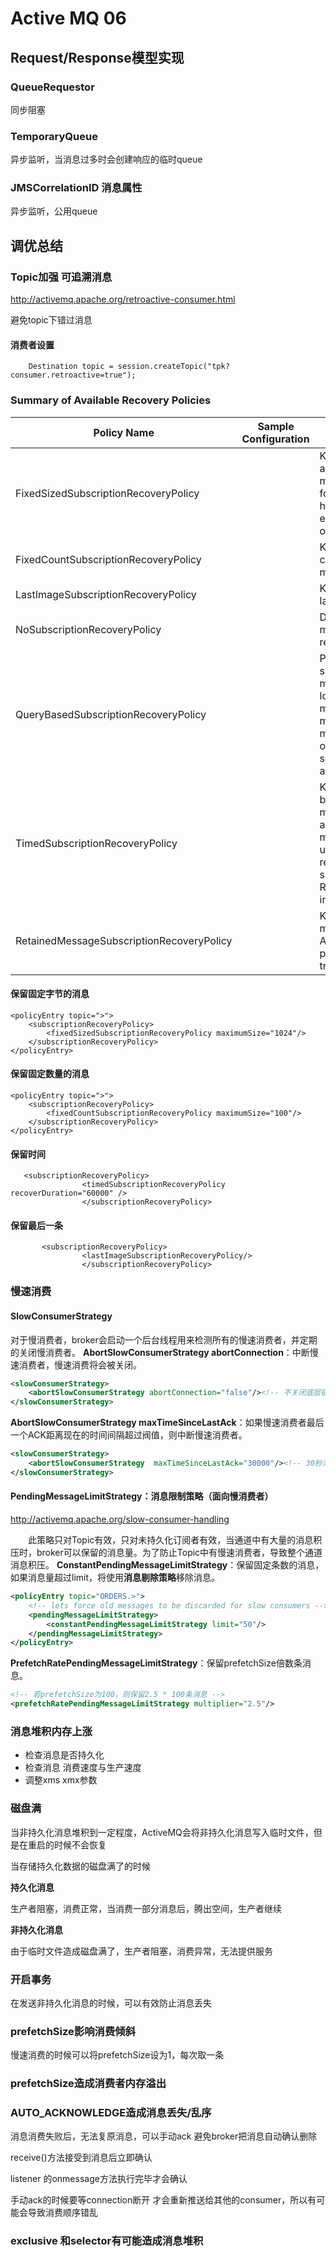 # Active MQ 06

## Request/Response模型实现

### QueueRequestor

同步阻塞

### TemporaryQueue

异步监听，当消息过多时会创建响应的临时queue

### JMSCorrelationID 消息属性

异步监听，公用queue

## 调优总结

### Topic加强 可追溯消息

http://activemq.apache.org/retroactive-consumer.html

避免topic下错过消息

#### 消费者设置

```
	Destination topic = session.createTopic("tpk?consumer.retroactive=true");
```

### Summary of Available Recovery Policies

| Policy Name                               | Sample Configuration                                         | Description                                                  |
| ----------------------------------------- | ------------------------------------------------------------ | ------------------------------------------------------------ |
| FixedSizedSubscriptionRecoveryPolicy      | <fixedSizedSubscriptionRecoveryPolicy maximumSize="1024"/>   | Keep a fixed amount of memory in RAM for message history which is evicted in time order. |
| FixedCountSubscriptionRecoveryPolicy      | <fixedCountSubscriptionRecoveryPolicy maximumSize="100"/>    | Keep a fixed count of last messages.                         |
| LastImageSubscriptionRecoveryPolicy       | <lastImageSubscriptionRecoveryPolicy/>                       | Keep only the last message.                                  |
| NoSubscriptionRecoveryPolicy              | <noSubscriptionRecoveryPolicy/>                              | Disables message recovery.                                   |
| QueryBasedSubscriptionRecoveryPolicy      | <queryBasedSubscriptionRecoveryPolicy query="JMSType = 'car' AND color = 'blue'"/> | Perform a user specific query mechanism to load any message they may have missed. Details on message selectors are available [here](http://java.sun.com/j2ee/1.4/docs/api/javax/jms/Message.html) |
| TimedSubscriptionRecoveryPolicy           | <timedSubscriptionRecoveryPolicy recoverDuration="60000" />  | Keep a timed buffer of messages around in memory and use that to recover new subscriptions. Recovery time is in milliseconds. |
| RetainedMessageSubscriptionRecoveryPolicy | <retainedMessageSubscriptionRecoveryPolicy/>                 | Keep the last message with ActiveMQ.Retain property set to true |

#### 保留固定字节的消息

```
<policyEntry topic=">">
	<subscriptionRecoveryPolicy>
		<fixedSizedSubscriptionRecoveryPolicy maximumSize="1024"/>
	</subscriptionRecoveryPolicy>
</policyEntry>

```

#### 保留固定数量的消息

```
<policyEntry topic=">">
	<subscriptionRecoveryPolicy>
		<fixedCountSubscriptionRecoveryPolicy maximumSize="100"/>
	</subscriptionRecoveryPolicy>
</policyEntry>

```

#### 保留时间

```
   <subscriptionRecoveryPolicy>
				<timedSubscriptionRecoveryPolicy recoverDuration="60000" /> 
				</subscriptionRecoveryPolicy>
```



#### 保留最后一条

```
	   <subscriptionRecoveryPolicy>
				<lastImageSubscriptionRecoveryPolicy/>
				</subscriptionRecoveryPolicy>
```

### 慢速消费

#### SlowConsumerStrategy

对于慢消费者，broker会启动一个后台线程用来检测所有的慢速消费者，并定期的关闭慢消费者。
 **AbortSlowConsumerStrategy abortConnection**：中断慢速消费者，慢速消费将会被关闭。

```xml
<slowConsumerStrategy>    
    <abortSlowConsumerStrategy abortConnection="false"/><!-- 不关闭底层链接 -->    
</slowConsumerStrategy>
```

 **AbortSlowConsumerStrategy maxTimeSinceLastAck**：如果慢速消费者最后一个ACK距离现在的时间间隔超过阀值，则中断慢速消费者。

```xml
<slowConsumerStrategy>    
    <abortSlowConsumerStrategy  maxTimeSinceLastAck="30000"/><!-- 30秒滞后 -->    
</slowConsumerStrategy>
```

#### PendingMessageLimitStrategy：消息限制策略（面向慢消费者）

http://activemq.apache.org/slow-consumer-handling



  此策略只对Topic有效，只对未持久化订阅者有效，当通道中有大量的消息积压时，broker可以保留的消息量。为了防止Topic中有慢速消费者，导致整个通道消息积压。
**ConstantPendingMessageLimitStrategy**：保留固定条数的消息，如果消息量超过limit，将使用**消息剔除策略**移除消息。



```xml
<policyEntry topic="ORDERS.>">  
    <!-- lets force old messages to be discarded for slow consumers -->  
    <pendingMessageLimitStrategy>  
        <constantPendingMessageLimitStrategy limit="50"/>  
    </pendingMessageLimitStrategy>  
</policyEntry>
```

 **PrefetchRatePendingMessageLimitStrategy**：保留prefetchSize倍数条消息。



```xml
<!-- 若prefetchSize为100，则保留2.5 * 100条消息 -->  
<prefetchRatePendingMessageLimitStrategy multiplier="2.5"/>
```







### 消息堆积内存上涨

- 检查消息是否持久化
- 检查消息 消费速度与生产速度
- 调整xms xmx参数

### 磁盘满

当非持久化消息堆积到一定程度，ActiveMQ会将非持久化消息写入临时文件，但是在重启的时候不会恢复

当存储持久化数据的磁盘满了的时候

**持久化消息**

生产者阻塞，消费正常，当消费一部分消息后，腾出空间，生产者继续

**非持久化消息**

由于临时文件造成磁盘满了，生产者阻塞，消费异常，无法提供服务

### 开启事务

在发送非持久化消息的时候，可以有效防止消息丢失

### prefetchSize影响消费倾斜

慢速消费的时候可以将prefetchSize设为1，每次取一条

### prefetchSize造成消费者内存溢出

### AUTO_ACKNOWLEDGE造成消息丢失/乱序

消息消费失败后，无法复原消息，可以手动ack 避免broker把消息自动确认删除

receive()方法接受到消息后立即确认

listener 的onmessage方法执行完毕才会确认



手动ack的时候要等connection断开 才会重新推送给其他的consumer，所以有可能会导致消费顺序错乱

### exclusive 和selector有可能造成消息堆积


